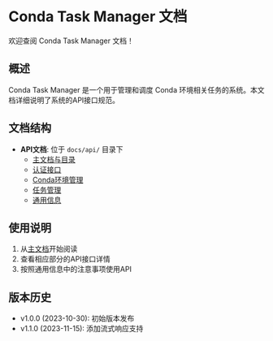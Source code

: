 # Conda Task Manager 文档

欢迎查阅 Conda Task Manager 文档！

## 概述

Conda Task Manager 是一个用于管理和调度 Conda 环境相关任务的系统。本文档详细说明了系统的API接口规范。

## 文档结构

- **API文档**: 位于 `docs/api/` 目录下
  - [主文档与目录](api/index.md)
  - [认证接口](api/auth.md)
  - [Conda环境管理](api/conda.md)
  - [任务管理](api/tasks.md)
  - [通用信息](api/common.md)

## 使用说明

1. 从[主文档](api/index.md)开始阅读
2. 查看相应部分的API接口详情
3. 按照通用信息中的注意事项使用API

## 版本历史

- v1.0.0 (2023-10-30): 初始版本发布
- v1.1.0 (2023-11-15): 添加流式响应支持
